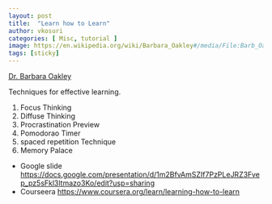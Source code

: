 ```yaml
---
layout: post
title:  "Learn how to Learn"
author: vkosuri
categories: [ Misc, tutorial ]
image: https://en.wikipedia.org/wiki/Barbara_Oakley#/media/File:Barb_Oakley_jpg.jpg
tags: [sticky]
---
```


[Dr. Barbara Oakley](https://www.coursera.org/instructor/barboakley)

Techniques for effective learning.

1. Focus Thinking
2. Diffuse Thinking
3. Procrastination Preview
4. Pomodorao Timer
5. spaced repetition Technique
6. Memory Palace 

* Google slide https://docs.google.com/presentation/d/1m2BfvAmSZIf7PzPLeJRZ3Fvep_pz5sFkl3ltmazo3Ko/edit?usp=sharing
* Courseera https://www.coursera.org/learn/learning-how-to-learn